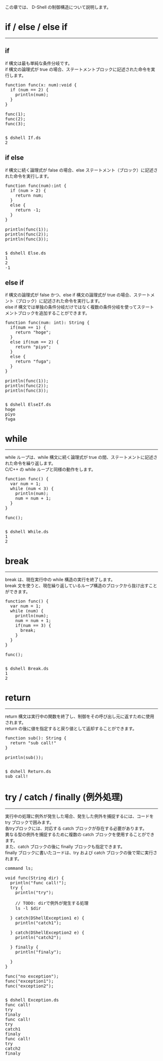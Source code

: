 この章では、 D-Shell の制御構造について説明します。  

# if / else / else if
***

## if

if 構文は最も単純な条件分岐です。  
if 構文の論理式が true の場合、ステートメントブロックに記述された命令を実行します。

<pre class="nums:true toolbar:1 plain:true lang:scala highlight:0 decode:true " title="サンプル: If.ds" >
function func(x: num):void {
  if (num == 2) {
    println(num);
  }
}

func(1);
func(2);
func(3);

</pre>

<pre class="toolbar:1" title="実行例">
$ dshell If.ds
2
</pre>

## if else

if 構文に続く論理式が false の場合、else ステートメント（ブロック）に記述された命令を実行します。

<pre class="nums:true toolbar:1 plain:true lang:scala highlight:0 decode:true " title="サンプル: Else.ds" >
function func(num):int {
  if (num > 2) {
    return num;
  }
  else {
    return -1;
  }
}

println(func(1));
println(func(2));
println(func(3));

</pre>

<pre class="toolbar:1" title="実行例">
$ dshell Else.ds
1
2
-1
</pre>

## else if

if 構文の論理式が false かつ、else if 構文の論理式が true の場合、ステートメント（ブロック）に記述された命令を実行します。  
else if 構文では単独の条件分岐だけではなく複数の条件分岐を使ってステートメントブロックを追加することができます。

<pre class="nums:true toolbar:1 plain:true lang:scala highlight:0 decode:true " title="サンプル: ElseIf.ds" >
function func(num: int): String {
  if(num == 1) {
    return "hoge";
  }
  else if(num == 2) {
    return "piyo";
  }
  else {
    return "fuga";
  }
}

println(func(1));
println(func(2));
println(func(3));

</pre>

<pre class="toolbar:1" title="実行例">
$ dshell ElseIf.ds
hoge
piyo
fuga
</pre>

# while
***
while ループは、while 構文に続く論理式が true の間、ステートメントに記述された命令を繰り返します。  
C/C++ の while ループと同様の動作をします。

<pre class="nums:true toolbar:1 plain:true lang:scala highlight:0 decode:true " title="サンプル: While.ds" >
function func() {
  var num = 1;
  while (num < 3) {
    println(num);
    num = num + 1;
  }
}

func();

</pre>

<pre class="toolbar:1" title="実行例">
$ dshell While.ds
1
2
</pre>

# break
***
break は、現在実行中の while 構造の実行を終了します。  
break 文を使うと、現在繰り返しているループ構造のブロックから抜け出すことができます。

<pre class="nums:true toolbar:1 plain:true lang:scala highlight:0 decode:true " title="サンプル: Break.ds" >
function func() {
  var num = 1;
  while (num) {
    println(num);
    num = num + 1;
    if(num == 3) {
      break;
    }
  }
}

func();

</pre>

<pre class="toolbar:1" title="実行例">
$ dshell Break.ds
1
2
</pre>

# return
***
return 構文は実行中の関数を終了し、制御をその呼び出し元に返すために使用されます。  
return の後に値を指定すると戻り値として返却することができます。

<pre class="nums:true toolbar:1 plain:true lang:scala highlight:0 decode:true " title="サンプル: Return.ds" >
function sub(): String {
  return "sub call!"
}

println(sub());

</pre>

<pre class="toolbar:1" title="実行例">
$ dshell Return.ds
sub call!
</pre>

# try / catch / finally (例外処理)
***
実行中の処理に例外が発生した場合、発生した例外を捕捉するには、コードを try ブロックで囲みます。  
各tryブロックには、対応する catch ブロックが存在する必要があります。  
異なる型の例外を捕捉するために複数の catch ブロックを使用することができます。  
また、catch ブロックの後に finally ブロックも指定できます。  
finally ブロックに書いたコードは、try および catch ブロックの後で常に実行されます。

<pre class="nums:true toolbar:1 plain:true lang:scala highlight:0 decode:true " title="サンプル: Exception.ds" >
command ls;

void func(String dir) {
  println("func call!");
  try {
    println("try");

    // TODO: dirで例外が発生する処理
    ls -l $dir

  } catch(DShellException1 e) {
    println("catch1");
    
  } catch(DShellException2 e) {
    println("catch2");
    
  } finally {
    println("finaly");
    
  }
}

func("no exception");
func("exception1");
func("exception2");

</pre>

<pre class="toolbar:1" title="実行例">
$ dshell Exception.ds
func call!
try
finaly
func call!
try
catch1
finaly
func call!
try
catch2
finaly

</pre>

